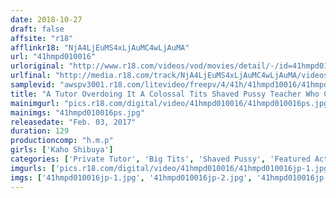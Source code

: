 ```yaml
---
date: 2018-10-27
draft: false
affsite: "r18"
afflinkr18: "NjA4LjEuMS4xLjAuMC4wLjAuMA"
url: "41hmpd010016"
urloriginal: "http://www.r18.com/videos/vod/movies/detail/-/id=41hmpd010016"
urlfinal: "http://media.r18.com/track/NjA4LjEuMS4xLjAuMC4wLjAuMA/videos/vod/movies/detail/-/id=41hmpd010016"
samplevid: "awspv3001.r18.com/litevideo/freepv/4/41h/41hmpd10016/41hmpd10016_dmb_w.mp4"
title: "A Tutor Overdoing It A Colossal Tits Shaved Pussy Teacher Who Cannot Say No Kaho Shibuya"
mainimgurl: "pics.r18.com/digital/video/41hmpd010016/41hmpd010016ps.jpg"
mainimgs: "41hmpd010016ps.jpg"
releasedate: "Feb. 03, 2017"
duration: 129
productioncomp: "h.m.p"
girls: ['Kaho Shibuya']
categories: ['Private Tutor', 'Big Tits', 'Shaved Pussy', 'Featured Actress', 'Squirting', 'Titty Fuck', 'Hi-Def']
imgurls: ['pics.r18.com/digital/video/41hmpd010016/41hmpd010016jp-1.jpg', 'pics.r18.com/digital/video/41hmpd010016/41hmpd010016jp-2.jpg', 'pics.r18.com/digital/video/41hmpd010016/41hmpd010016jp-3.jpg', 'pics.r18.com/digital/video/41hmpd010016/41hmpd010016jp-4.jpg', 'pics.r18.com/digital/video/41hmpd010016/41hmpd010016jp-5.jpg', 'pics.r18.com/digital/video/41hmpd010016/41hmpd010016jp-6.jpg', 'pics.r18.com/digital/video/41hmpd010016/41hmpd010016jp-7.jpg', 'pics.r18.com/digital/video/41hmpd010016/41hmpd010016jp-8.jpg', 'pics.r18.com/digital/video/41hmpd010016/41hmpd010016jp-9.jpg', 'pics.r18.com/digital/video/41hmpd010016/41hmpd010016jp-10.jpg', 'pics.r18.com/digital/video/41hmpd010016/41hmpd010016jp-11.jpg', 'pics.r18.com/digital/video/41hmpd010016/41hmpd010016jp-12.jpg', 'pics.r18.com/digital/video/41hmpd010016/41hmpd010016jp-13.jpg', 'pics.r18.com/digital/video/41hmpd010016/41hmpd010016jp-14.jpg', 'pics.r18.com/digital/video/41hmpd010016/41hmpd010016jp-15.jpg', 'pics.r18.com/digital/video/41hmpd010016/41hmpd010016jp-16.jpg', 'pics.r18.com/digital/video/41hmpd010016/41hmpd010016jp-17.jpg', 'pics.r18.com/digital/video/41hmpd010016/41hmpd010016jp-18.jpg', 'pics.r18.com/digital/video/41hmpd010016/41hmpd010016jp-19.jpg', 'pics.r18.com/digital/video/41hmpd010016/41hmpd010016jp-20.jpg']
imgs: ['41hmpd010016jp-1.jpg', '41hmpd010016jp-2.jpg', '41hmpd010016jp-3.jpg', '41hmpd010016jp-4.jpg', '41hmpd010016jp-5.jpg', '41hmpd010016jp-6.jpg', '41hmpd010016jp-7.jpg', '41hmpd010016jp-8.jpg', '41hmpd010016jp-9.jpg', '41hmpd010016jp-10.jpg', '41hmpd010016jp-11.jpg', '41hmpd010016jp-12.jpg', '41hmpd010016jp-13.jpg', '41hmpd010016jp-14.jpg', '41hmpd010016jp-15.jpg', '41hmpd010016jp-16.jpg', '41hmpd010016jp-17.jpg', '41hmpd010016jp-18.jpg', '41hmpd010016jp-19.jpg', '41hmpd010016jp-20.jpg']
---
```

